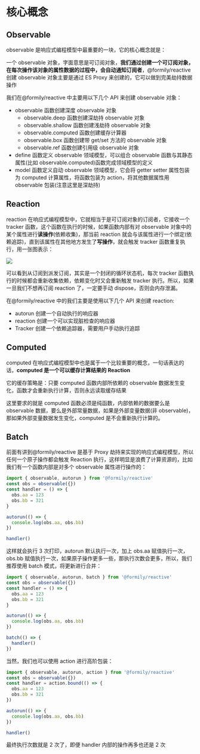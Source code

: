 # 核心概念

## Observable

observable 是响应式编程模型中最重要的一块，它的核心概念就是：

一个 observable 对象，字面意思是可订阅对象，**我们通过创建一个可订阅对象，在每次操作该对象的属性数据的过程中，会自动通知订阅者**，@formily/reactive 创建 observable 对象主要是通过 ES Proxy 来创建的，它可以做到完美劫持数据操作

我们在@formily/reactive 中主要用以下几个 API 来创建 observable 对象：

- observable 函数创建深度 observable 对象
  - observable.deep 函数创建深劫持 observable 对象
  - observable.shallow 函数创建浅劫持 observable 对象
  - observable.computed 函数创建缓存计算器
  - observable.box 函数创建带 get/set 方法的 observable 对象
  - observable.ref 函数创建引用级 observable 对象
- define 函数定义 observable 领域模型，可以组合 observable 函数与其静态属性(比如 observable.computed)函数完成领域模型的定义
- model 函数定义自动 observable 领域模型，它会将 getter setter 属性包装为 computed 计算属性，将函数包装为 action，将其他数据属性用 observable 包装(注意这里是深劫持)

## Reaction

reaction 在响应式编程模型中，它就相当于是可订阅对象的订阅者，它接收一个 tracker 函数，这个函数在执行的时候，如果函数内部有对 observable 对象中的某个属性进行**读操作**(依赖收集)，那当前 reaction 就会与该属性进行一个绑定(依赖追踪)，直到该属性在其他地方发生了**写操作**，就会触发 tracker 函数重复执行，用一张图表示：

![](https://img.alicdn.com/imgextra/i4/O1CN01DQMGUL22mFICDsKfY_!!6000000007162-2-tps-1234-614.png)

可以看到从订阅到派发订阅，其实是一个封闭的循环状态机，每次 tracker 函数执行的时候都会重新收集依赖，依赖变化时又会重新触发 tracker 执行。所以，如果一旦我们不想再订阅 reaction 了，一定要手动 dispose，否则会内存泄漏。

在@formily/reactive 中的我们主要是使用以下几个 API 来创建 reaction:

- autorun 创建一个自动执行的响应器
- reaction 创建一个可以实现脏检查的响应器
- Tracker 创建一个依赖追踪器，需要用户手动执行追踪

## Computed

computed 在响应式编程模型中也是属于一个比较重要的概念，一句话表达的话，**computed 是一个可以缓存计算结果的 Reaction**

它的缓存策略是：只要 computed 函数内部所依赖的 observable 数据发生变化，函数才会重新执行计算，否则永远读取缓存结果

这里要求的就是 computed 函数必须是纯函数，内部依赖的数据要么是 observable 数据，要么是外部常量数据，如果是外部变量数据(非 observable)，那如果外部变量数据发生变化，computed 是不会重新执行计算的。

## Batch

前面有讲到@formily/reactive 是基于 Proxy 劫持来实现的响应式编程模型，所以任何一个原子操作都会触发 Reaction 执行，这样明显是浪费了计算资源的，比如我们有一个函数内部是对多个 observable 属性进行操作的：

```ts
import { observable, autorun } from '@formily/reactive'
const obs = observable({})
const handler = () => {
  obs.aa = 123
  obs.bb = 321
}

autorun(() => {
  console.log(obs.aa, obs.bb)
})

handler()
```

这样就会执行 3 次打印，autorun 默认执行一次，加上 obs.aa 赋值执行一次，obs.bb 赋值执行一次，如果原子操作更多一些，那执行次数会更多，所以，我们推荐使用 batch 模式，将更新进行合并：

```ts
import { observable, autorun, batch } from '@formily/reactive'
const obs = observable({})
const handler = () => {
  obs.aa = 123
  obs.bb = 321
}

autorun(() => {
  console.log(obs.aa, obs.bb)
})

batch(() => {
  handler()
})
```

当然，我们也可以使用 action 进行高阶包装：

```ts
import { observable, autorun, action } from '@formily/reactive'
const obs = observable({})
const handler = action.bound(() => {
  obs.aa = 123
  obs.bb = 321
})

autorun(() => {
  console.log(obs.aa, obs.bb)
})

handler()
```

最终执行次数就是 2 次了，即便 handler 内部的操作再多也还是 2 次
